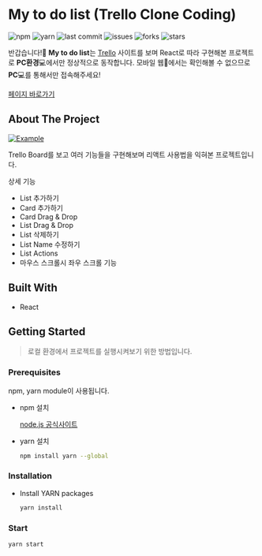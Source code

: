 # My to do list (Trello Clone Coding)

![npm](https://img.shields.io/badge/npm-6.14.8-yellow) ![yarn](https://img.shields.io/badge/yarn-1.22.10-yellow) ![last commit](https://img.shields.io/github/last-commit/mooyeon-choi/trello_clone_coding) ![issues](https://img.shields.io/github/issues/mooyeon-choi/trello_clone_coding) ![forks](https://img.shields.io/github/forks/mooyeon-choi/trello_clone_coding) ![stars](https://img.shields.io/github/stars/mooyeon-choi/trello_clone_coding)

반갑습니다!🙌 **My to do list**는 [Trello](https://trello.com/) 사이트를 보며 React로 따라 구현해본 프로젝트로 **PC환경**💻에서만 정상적으로 동작합니다. 모바일 웹📱에서는 확인해볼 수 없으므로 **PC**💻를 통해서만 접속해주세요!

[페이지 바로가기](https://mooyeon-choi.github.io/trello_clone_coding/)

## About The Project

[![Example](./images/example.gif)](https://mooyeon-choi.github.io/trello_clone_coding/)

Trello Board를 보고 여러 기능들을 구현해보며 리액트 사용법을 익혀본 프로젝트입니다.

상세 기능

* List 추가하기
* Card 추가하기
* Card Drag & Drop
* List Drag & Drop
* List 삭제하기
* List Name 수정하기
* List Actions
* 마우스 스크롤시 좌우 스크롤 기능

## Built With

* React

## Getting Started

> 로컬 환경에서 프로젝트를 실행시켜보기 위한 방법입니다.

### Prerequisites

npm, yarn module이 사용됩니다.

- npm 설치

  [node.js 공식사이트](https://nodejs.org/en/)

- yarn 설치

  ```bash
  npm install yarn --global
  ```

### Installation

- Install YARN packages

  ```bash
  yarn install
  ```

### Start

```bash
yarn start
```